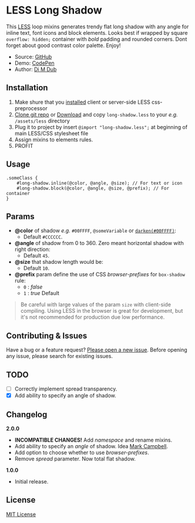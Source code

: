 # LESS Long Shadow

This [LESS](http://lesscss.org/) loop mixins generates trendy flat long shadow with any angle for inline text, font icons and block elements. Looks best if wrapped by square `overflow: hidden;` container with _bold_ padding and rounded corners. Dont forget about good contrast color palette. Enjoy!

* Source: [GitHub](https://github.com/zensimilia/less-long-shadow)
* Demo: [CodePen](http://codepen.io/zensimilia/full/XbVgNx/)
* Author: [Di M Dub](https://twitter.com/zensimilia)

## Installation

1. Make shure that you [installed](http://lesscss.org/) client or server-side LESS css-preprocessor
2. [Clone git repo](https://github.com/zensimilia/less-long-shadow/fork) or [Download](https://github.com/zensimilia/less-long-shadow/archive/master.zip) and copy `long-shadow.less` to your _e.g._ `/assets/less` directory
3. Plug it to project by insert `@import "long-shadow.less";` at beginning of main LESS/CSS stylesheet file
4. Assign mixins to elements rules.
5. PROFIT

## Usage

```less
.someClass {
    #long-shadow.inline(@color, @angle, @size); // For text or icon
    #long-shadow.block(@color, @angle, @size, @prefix); // For container
}
```

## Params

* __@color__ of shadow _e.g._ `#00FFFF`, `@someVariable` or [`darken(#00FFFF)`](http://lesscss.org/functions/#color-operations-darken):
  * Default `#CCCCCC`.
* __@angle__ of shadow from 0 to 360. Zero meant horizontal shadow with right direction:
  * Default `45`.
* __@size__ that shadow length would be:
  * Default `10`.
* __@prefix__ param define the use of CSS _browser-prefixes_ for `box-shadow` rule:
  * `0` : _false_
  * `1` : _true_ Default

> Be careful with large values of the param `size` with client-side compiling. Using LESS in the browser is great for development, but it's not recommended for production due low performance.

## Contributing & Issues

Have a bug or a feature request? [Please open a new issue](https://github.com/zensimilia/less-long-shadow/issues). Before opening any issue, please search for existing issues.

## TODO

- [ ] Correctly implement spread transparency.
- [x] Add ability to specify an angle of shadow.

## Changelog

__2.0.0__
* __INCOMPATIBLE CHANGES!__ Add _namespace_ and rename mixins.
* Add ability to specify an _angle_ of shadow. Idea [Mark Campbell](https://github.com/artsmc).
* Add option to choose whether to use _browser-prefixes_.
* Remove _spread_ parameter. Now total flat shadow.

__1.0.0__
* Initial release.

## License

[MIT License](LICENSE.md)